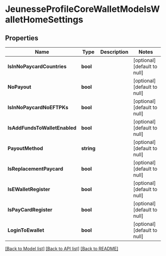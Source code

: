 # JeunesseProfileCoreWalletModelsWalletHomeSettings

## Properties
Name | Type | Description | Notes
------------ | ------------- | ------------- | -------------
**IsInNoPaycardCountries** | **bool** |  | [optional] [default to null]
**NoPayout** | **bool** |  | [optional] [default to null]
**IsInNoPaycardNoEFTPKs** | **bool** |  | [optional] [default to null]
**IsAddFundsToWalletEnabled** | **bool** |  | [optional] [default to null]
**PayoutMethod** | **string** |  | [optional] [default to null]
**IsReplacementPaycard** | **bool** |  | [optional] [default to null]
**IsEWalletRegister** | **bool** |  | [optional] [default to null]
**IsPayCardRegister** | **bool** |  | [optional] [default to null]
**LoginToEwallet** | **bool** |  | [optional] [default to null]

[[Back to Model list]](../README.md#documentation-for-models) [[Back to API list]](../README.md#documentation-for-api-endpoints) [[Back to README]](../README.md)


